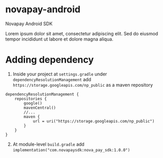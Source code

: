 novapay-android
=======

Novapay Android SDK

Lorem ipsum dolor sit amet, consectetur adipiscing elit. Sed do eiusmod tempor incididunt ut labore et dolore magna aliqua.

Adding dependency
=======
1. Inside your project at `settings.gradle` under `dependencyResolutionManagement` add `https://storage.googleapis.com/np_public` as a maven repository
```
dependencyResolutionManagement {
    repositories {
        google()
        mavenCentral()
        //...
        maven {
            url = uri("https://storage.googleapis.com/np_public")
        }
    }
}
```
2. At module-level `build.gradle` add `implementation("com.novapaysdk:nova_pay_sdk:1.0.0")`